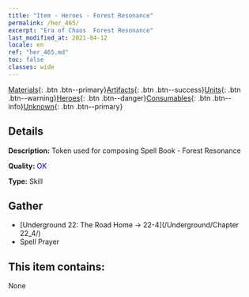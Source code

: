 ```yaml
---
title: "Item - Heroes - Forest Resonance"
permalink: /her_465/
excerpt: "Era of Chaos  Forest Resonance"
last_modified_at: 2021-04-12
locale: en
ref: "her_465.md"
toc: false
classes: wide
---
```

 [Materials](/){: .btn .btn--primary}[Artifacts](/Artifacts/){: .btn .btn--success}[Units](/Units/){: .btn .btn--warning}[Heroes](/Heroes/){: .btn .btn--danger}[Consumables](/Consumables/){: .btn .btn--info}[Unknown](/Unknown/){: .btn .btn--primary}

## Details
 **Description:** Token used for composing Spell Book - Forest Resonance

 **Quality:** <span style="color: #0000CD">OK</span>

 **Type:** Skill

## Gather

*    [Underground 22: The Road Home -> 22-4](/Underground/Chapter 22_4/) 
*    Spell Prayer 

## This item contains:

  None

